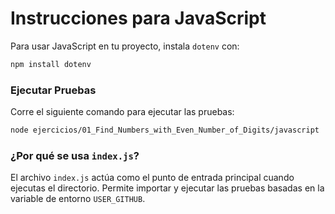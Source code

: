 # Instrucciones para JavaScript

Para usar JavaScript en tu proyecto, instala `dotenv` con:

```bash
npm install dotenv
```

### Ejecutar Pruebas

Corre el siguiente comando para ejecutar las pruebas:

```bash
node ejercicios/01_Find_Numbers_with_Even_Number_of_Digits/javascript
```

### ¿Por qué se usa `index.js`?

El archivo `index.js` actúa como el punto de entrada principal cuando ejecutas el directorio. Permite importar y ejecutar las pruebas basadas en la variable de entorno `USER_GITHUB`.